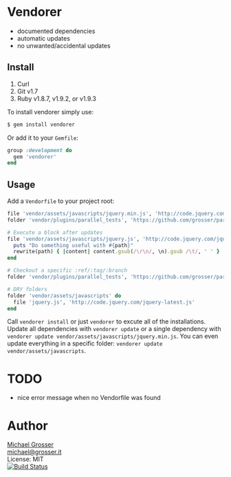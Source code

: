Vendorer
========

 - documented dependencies
 - automatic updates
 - no unwanted/accidental updates


Install
-------

1. Curl
2. Git v1.7
3. Ruby v1.8.7, v1.9.2, or v1.9.3

To install vendorer simply use:

``` bash
$ gem install vendorer
```

Or add it to your `Gemfile`:

``` ruby
group :development do
  gem 'vendorer'
end
```


Usage
-----

Add a `Vendorfile` to your project root:


``` ruby
file 'vendor/assets/javascripts/jquery.min.js', 'http://code.jquery.com/jquery-latest.min.js'
folder 'vendor/plugins/parallel_tests', 'https://github.com/grosser/parallel_tests.git'

# Execute a block after updates
file 'vendor/assets/javascripts/jquery.js', 'http://code.jquery.com/jquery.js' do |path|
  puts "Do something useful with #{path}"
  rewrite(path) { |content| content.gsub(/\r\n/, \n).gsub /\t/, ' ' }
end

# Checkout a specific :ref/:tag/:branch
folder 'vendor/plugins/parallel_tests', 'https://github.com/grosser/parallel_tests.git', tag: 'v0.6.10'

# DRY folders
folder 'vendor/assets/javascripts' do
  file 'jquery.js', 'http://code.jquery.com/jquery-latest.js'
end
```


Call `vendorer install` or just `vendorer` to excute all of the installations.
Update all dependencies with `vendorer update` or a single dependency with `vendorer update vendor/assets/javascripts/jquery.min.js`.
You can even update everything in a specific folder: `vendorer update vendor/assets/javascripts`.


TODO
====
 - nice error message when no Vendorfile was found

Author
======
[Michael Grosser](http://grosser.it)<br/>
michael@grosser.it<br/>
License: MIT<br/>
[![Build Status](https://secure.travis-ci.org/grosser/vendorer.png)](http://travis-ci.org/grosser/vendorer)
